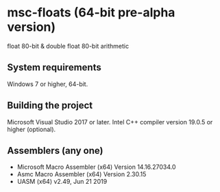 # msc-floats (64-bit pre-alpha version)
float 80-bit &amp; double float 80-bit arithmetic
## System requirements
Windows 7 or higher, 64-bit.
## Building the project
Microsoft Visual Studio 2017 or later.
Intel C++ compiler version 19.0.5 or higher (optional).
## Assemblers (any one)
- Microsoft Macro Assembler (x64) Version 14.16.27034.0
- Asmc Macro Assembler (x64) Version 2.30.15
- UASM (x64) v2.49, Jun 21 2019
